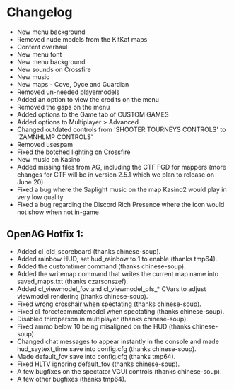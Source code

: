 # Changelog
- New menu background
- Removed nude models from the KitKat maps
- Content overhaul
- New menu font
- New menu background
- New sounds on Crossfire
- New music
- New maps - Cove, Dyce and Guardian
- Removed un-needed playermodels
- Added an option to view the credits on the menu
- Removed the gaps on the menu
- Added options to the Game tab of CUSTOM GAMES
- Added options to Multiplayer > Advanced
- Changed outdated controls from 'SHOOTER TOURNEYS CONTROLS' to 'ZAMNHLMP CONTROLS'
- Removed usespam
- Fixed the botched lighting on Crossfire
- New music on Kasino
- Added missing files from AG, including the CTF FGD for mappers (more changes for CTF will be in version 2.5.1 which we plan to release on June 20)
- Fixed a bug where the Saplight music on the map Kasino2 would play in very low quality
- Fixed a bug regarding the Discord Rich Presence where the icon would not show when not in-game


## OpenAG Hotfix 1:
- Added cl_old_scoreboard (thanks chinese-soup).
- Added rainbow HUD, set hud_rainbow to 1 to enable (thanks tmp64).
- Added the customtimer command (thanks chinese-soup).
- Added the writemap command that writes the current map name into saved_maps.txt (thanks czarsonszef).
- Added cl_viewmodel_fov and cl_viewmodel_ofs_* CVars to adjust viewmodel rendering (thanks chinese-soup).
- Fixed wrong crosshair when spectating (thanks chinese-soup).
- Fixed cl_forceteammatemodel when spectating (thanks chinese-soup).
- Disabled thirdperson in multiplayer (thanks chinese-soup).
- Fixed ammo below 10 being misaligned on the HUD (thanks chinese-soup).
- Changed chat messages to appear instantly in the console and made hud_saytext_time save into config.cfg (thanks chinese-soup).
- Made default_fov save into config.cfg (thanks tmp64).
- Fixed HLTV ignoring default_fov (thanks chinese-soup).
- A few bugfixes on the spectator VGUI controls (thanks chinese-soup).
- A few other bugfixes (thanks tmp64).